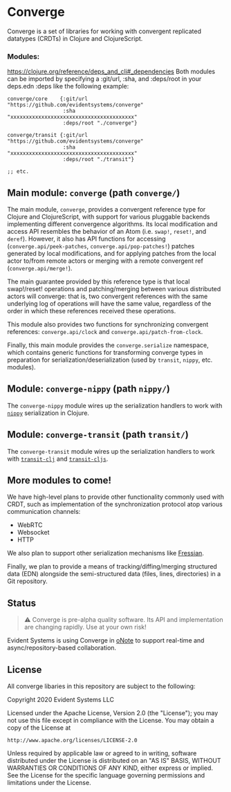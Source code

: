 # Converge

Converge is a set of libraries for working with convergent replicated
datatypes (CRDTs) in Clojure and ClojureScript.

### Modules:
https://clojure.org/reference/deps_and_cli#_dependencies
Both modules can be imported by specifying a :git/url, :sha, and :deps/root in your deps.edn :deps like the following example:

```
converge/core    {:git/url   "https://github.com/evidentsystems/converge"
                  :sha       "xxxxxxxxxxxxxxxxxxxxxxxxxxxxxxxxxxxxxxxx"
                  :deps/root "./converge"}

converge/transit {:git/url   "https://github.com/evidentsystems/converge"
                  :sha       "xxxxxxxxxxxxxxxxxxxxxxxxxxxxxxxxxxxxxxxx"
                  :deps/root "./transit"}

;; etc.

```

## Main module: `converge` (path `converge/`)

The main module, `converge`, provides a convergent reference type for
Clojure and ClojureScript, with support for various pluggable backends
implementing different convergence algorithms. Its local modification
and access API resembles the behavior of an Atom (i.e. `swap!`,
`reset!`, and `deref`).  However, it also has API functions for
accessing (`converge.api/peek-patches`, `converge.api/pop-patches!`)
patches generated by local modifications, and for applying patches
from the local actor to/from remote actors or merging with a remote
convergent ref (`converge.api/merge!`).

The main guarantee provided by this reference type is that local
swap!/reset! operations and patching/merging between various
distributed actors will converge: that is, two convergent references
with the same underlying log of operations will have the same value,
regardless of the order in which these references received these
operations.

This module also provides two functions for synchronizing convergent
references: `converge.api/clock` and `converge.api/patch-from-clock`.

Finally, this main module provides the `converge.serialize` namespace,
which contains generic functions for transforming converge types in
preparation for serialization/deserialization (used by `transit`,
`nippy`, etc. modules).

## Module: `converge-nippy` (path `nippy/`)

The `converge-nippy` module wires up the serialization handlers to
work with [`nippy`](https://github.com/ptaoussanis/nippy/)
serialization in Clojure.

## Module: `converge-transit` (path `transit/`)

The `converge-transit` module wires up the serialization handlers to
work with [`transit-clj`](https://github.com/cognitect/transit-clj/)
and [`transit-cljs`](https://github.com/cognitect/transit-cljs/).

## More modules to come!

We have high-level plans to provide other functionality commonly used
with CRDT, such as implementation of the synchronization protocol atop
various communication channels:

* WebRTC
* Websocket
* HTTP

We also plan to support other serialization mechanisms like
[Fressian](https://github.com/clojure/data.fressian/).

Finally, we plan to provide a means of tracking/diffing/merging structured
data (EDN) alongside the semi-structured data (files, lines,
directories) in a Git repository.

## Status

> :warning: Converge is pre-alpha quality software. Its API and implementation are
changing rapidly. Use at your own risk!

Evident Systems is using Converge in [oNote](https://onote.com) to
support real-time and async/repository-based collaboration.

## License

All converge libaries in this repository are subject to the following:

Copyright 2020 Evident Systems LLC

Licensed under the Apache License, Version 2.0 (the "License");
you may not use this file except in compliance with the License.
You may obtain a copy of the License at

    http://www.apache.org/licenses/LICENSE-2.0

Unless required by applicable law or agreed to in writing, software
distributed under the License is distributed on an "AS IS" BASIS,
WITHOUT WARRANTIES OR CONDITIONS OF ANY KIND, either express or implied.
See the License for the specific language governing permissions and
limitations under the License.
